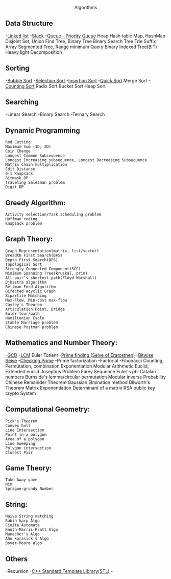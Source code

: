<p align="center">
	Algorithms
</p>

## Data Structure
-[Linked list]()
-[Stack]()
-[Queue - Priority Queue]()
Heap
Hash table
Map, HashMap
Disjoint Set, Union Find
Tree, Binary Tree
Binary Search Tree
Trie
Suffix Array
Segmented Tree, Range minimum Query
Binary Indexed Tree(BIT)
Heavy light Decomposition

## Sorting
-[Bubble Sort]()
-[Selection Sort]()
-[Insertion Sort]()
-[Quick Sort]()
Merge Sort
-[Counting Sort]()
Radix Sort
Bucket Sort
Heap Sort

## Searching
-Linear Search
-Binary Search
-Ternary Search

## Dynamic Programming
    Rod Cutting
    Maximum Sum (1D, 2D)
    Coin Change
    Longest Common Subsequence
    Longest Increasing subsequence, Longest Decreasing Subsequence
    Matrix Chain multiplication
    Edit Distance
    0-1 Knapsack
    Bitmask DP
    Traveling Salesman problem
    Digit DP

## Greedy Algorithm:
    Activity selection/Task scheduling problem
    Huffman coding
    Knapsack problem

## Graph Theory:
    Graph Representation(matrix, list/vector)
    Breadth First Search(BFS)
    Depth First Search(DFS)
    Topological Sort
    Strongly Connected Component(SCC)
    Minimum Spanning Tree(kruskal, prim)
    All pair's shortest path(Floyd Warshall)
    Djkastra algorithm
    Bellman Ford Algorithm
    Directed Acyclic Graph
    Bipartite Matching
    Max-Flow, Min-cost max-flow
    Cayley's Theorem
    Articulation Point, Bridge
    Euler tour/path
    Hamiltonian Cycle
    Stable Marriage problem
    Chinese Postman problem

## Mathematics and Number Theory:
-[GCD]()
-[LCM]()
Euler Totient
-[Prime finding (Seive of Eratosthen)]()
-[Bitwise Seive]()
-[Checking Prime]()
-Prime factorization
-Factorial
-Fibonacci
    Counting, Permutation, combination
    Exponentiation
    Modular Arithmetic
    Euclid, Extended euclid
    Josephus Problem
    Farey Sequence
    Euler's phi
    Catalan numbers
    Burnside's lemma/circular permutation
    Modular inverse
    Probability
    Chinese Remainder Theorem
    Gaussian Elmination method
    Dilworth's Theorem
    Matrix Exponentiation
    Determinant of a matrix
    RSA public key crypto System

## Computational Geometry:
    Pick's Theorem
    Convex hull
    Line Intersection
    Point in a polygon
    Area of a polygon
    Line Sweeping
    Polygon intersection
    Closest Pair

## Game Theory:
    Take Away game
    Nim
    Sprague-grundy Number

## String:
    Naive String matching
    Rabin karp Algo
    Finite Automata
    Knuth-Marris-Pratt Algo
    Manacher's Algo
    Aho korasick's Algo
    Boyer-Moore algo

## Others
-Recursion
-[C++ Standard Template Library(STL)]()
-[]()
